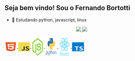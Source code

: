 ## Seja bem vindo! Sou o Fernando Bortotti


- 🌱 Estudando python, javascript, linux

<div align="center">
  <a href="https://github.com/fernandobortotti">
  <img height="180em" src="https://github-readme-stats.vercel.app/api?username=fernandobortotti&show_icons=true&theme=dracula&include_all_commits=true&count_private=true"/>
     <img height="180em" src = "https://github-readme-streak-stats.herokuapp.com?user=fernandobortotti&theme=dracula&hide_border=false" >

</div>

<div style="display: inline_block"><br>
  <img align="center" alt="HTML5" height="30" width="40" src="https://github.com/devicons/devicon/blob/master/icons/html5/html5-original.svg">
  <img align="center" alt="Js" height="30" width="40" src="https://github.com/devicons/devicon/blob/master/icons/javascript/javascript-original.svg">
  <img align="center" alt="node" height="60" width="40" src="https://github.com/devicons/devicon/blob/master/icons/nodejs/nodejs-plain.svg">
  <img align="center" alt="Python" height="60" width="40" src="https://github.com/devicons/devicon/blob/master/icons/python/python-original-wordmark.svg">
  <img align="center" alt="React" height="60" width="40" src="https://github.com/devicons/devicon/blob/master/icons/react/react-original-wordmark.svg">
  <img align="center" alt="Ts" height="30" width="40" src="https://github.com/devicons/devicon/blob/master/icons/typescript/typescript-original.svg">

</div>

